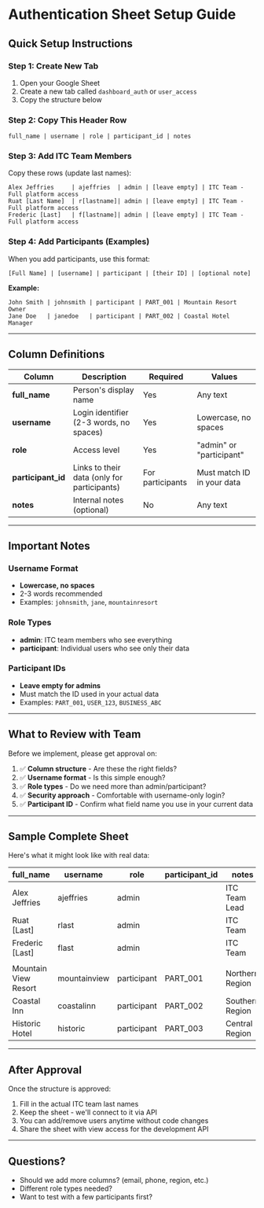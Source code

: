# Authentication Sheet Setup Guide

## Quick Setup Instructions

### Step 1: Create New Tab
1. Open your Google Sheet
2. Create a new tab called `dashboard_auth` or `user_access`
3. Copy the structure below

### Step 2: Copy This Header Row
```
full_name | username | role | participant_id | notes
```

### Step 3: Add ITC Team Members

Copy these rows (update last names):
```
Alex Jeffries     | ajeffries  | admin | [leave empty] | ITC Team - Full platform access
Ruat [Last Name]  | r[lastname]| admin | [leave empty] | ITC Team - Full platform access  
Frederic [Last]   | f[lastname]| admin | [leave empty] | ITC Team - Full platform access
```

### Step 4: Add Participants (Examples)

When you add participants, use this format:
```
[Full Name] | [username] | participant | [their ID] | [optional note]
```

**Example:**
```
John Smith | johnsmith | participant | PART_001 | Mountain Resort Owner
Jane Doe   | janedoe   | participant | PART_002 | Coastal Hotel Manager
```

---

## Column Definitions

| Column | Description | Required | Values |
|--------|-------------|----------|--------|
| **full_name** | Person's display name | Yes | Any text |
| **username** | Login identifier (2-3 words, no spaces) | Yes | Lowercase, no spaces |
| **role** | Access level | Yes | "admin" or "participant" |
| **participant_id** | Links to their data (only for participants) | For participants | Must match ID in your data |
| **notes** | Internal notes (optional) | No | Any text |

---

## Important Notes

### Username Format
- **Lowercase, no spaces**
- 2-3 words recommended
- Examples: `johnsmith`, `jane`, `mountainresort`

### Role Types
- **admin**: ITC team members who see everything
- **participant**: Individual users who see only their data

### Participant IDs
- **Leave empty for admins**
- Must match the ID used in your actual data
- Examples: `PART_001`, `USER_123`, `BUSINESS_ABC`

---

## What to Review with Team

Before we implement, please get approval on:

1. ✅ **Column structure** - Are these the right fields?
2. ✅ **Username format** - Is this simple enough?
3. ✅ **Role types** - Do we need more than admin/participant?
4. ✅ **Security approach** - Comfortable with username-only login?
5. ✅ **Participant ID** - Confirm what field name you use in your current data

---

## Sample Complete Sheet

Here's what it might look like with real data:

| full_name | username | role | participant_id | notes |
|-----------|----------|------|----------------|-------|
| Alex Jeffries | ajeffries | admin | | ITC Team Lead |
| Ruat [Last] | rlast | admin | | ITC Team |
| Frederic [Last] | flast | admin | | ITC Team |
| | | | | |
| Mountain View Resort | mountainview | participant | PART_001 | Northern Region |
| Coastal Inn | coastalinn | participant | PART_002 | Southern Region |
| Historic Hotel | historic | participant | PART_003 | Central Region |

---

## After Approval

Once the structure is approved:
1. Fill in the actual ITC team last names
2. Keep the sheet - we'll connect to it via API
3. You can add/remove users anytime without code changes
4. Share the sheet with view access for the development API

---

## Questions?

- Should we add more columns? (email, phone, region, etc.)
- Different role types needed?
- Want to test with a few participants first?


